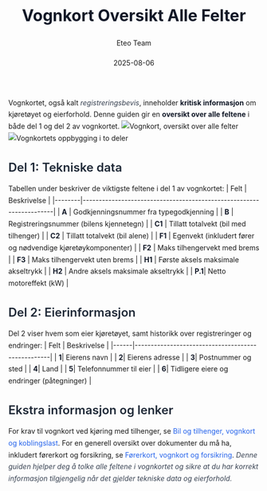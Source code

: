 ﻿---
title: "Vognkort Oversikt Alle Felter"
date: 2025-08-06
draft: false
author: "Eteo Team"
description: "Guide to Vognkort Oversikt Alle Felter for Norwegian driving theory exam."
categories: ["Driving Theory"]
tags: ["driving", "theory", "safety"]
featured_image: "/blogs/teori/vognkort-oversikt-alle-felter/vognkort-oversikt-alle-felter-image.svg"
---
<style>
/* Base text styling */
.article-content {
  font-family: 'Inter', -apple-system, BlinkMacSystemFont, 'Segoe UI', Roboto, Oxygen, Ubuntu, Cantarell, 'Open Sans', 'Helvetica Neue', sans-serif;
  line-height: 1.6;
  color: #1f2937;
  font-size: 16px;
}
/* Headers */
h1 {
  font-size: 2rem;
  font-weight: 700;
  margin: 2rem 0 1.5rem;
  color: #111827;
}
h2 {
  font-size: 1.5rem;
  font-weight: 600;
  margin: 2rem 0 1rem;
  color: #1f2937;
}
h3 {
  font-size: 1.25rem;
  font-weight: 600;
  margin: 1.5rem 0 0.75rem;
  color: #374151;
}
/* Paragraphs */
p {
  margin: 1rem 0;
  line-height: 1.7;
}
/* Lists */
ul, ol {
  margin: 1rem 0 1rem 1.5rem;
  padding-left: 1rem;
}
li {
  margin-bottom: 0.5rem;
  line-height: 1.6;
}
/* Bold and emphasis text */
strong, b {
  font-weight: 700 !important;
  color: #111827;
}
em, i {
  font-style: italic;
  color: #374151;
}
strong em, b i, em strong, i b {
  font-weight: 700 !important;
  font-style: italic;
  color: #111827;
}
/* Links */
a {
  color: #2563eb;
  text-decoration: none;
  transition: color 0.2s ease;
}
a:hover {
  color: #1d4ed8;
  text-decoration: underline;
}
/* Code blocks */
pre, code {
  font-family: 'SFMono-Regular', Consolas, 'Liberation Mono', Menlo, monospace;
  background-color: #f3f4f6;
  border-radius: 0.375rem;
  font-size: 0.875em;
}
pre {
  padding: 1rem;
  overflow-x: auto;
  margin: 1rem 0;
}
code {
  padding: 0.2em 0.4em;
}
/* Blockquotes */
blockquote {
  border-left: 4px solid #e5e7eb;
  margin: 1.5rem 0;
  padding: 0.75rem 1rem 0.75rem 1.5rem;
  background-color: #f9fafb;
  color: #4b5563;
  font-style: italic;
}
/* Tables */
table {
  margin: 1.5rem auto !important;
  border-collapse: collapse !important;
  width: 100% !important;
  max-width: 100%;
  box-shadow: 0 1px 3px rgba(0,0,0,0.1) !important;
  border-radius: 0.5rem !important;
  overflow: hidden !important;
  border: 1px solid #e5e7eb !important;
  display: table !important;
}
th, td {
  padding: 0.75rem 1.25rem !important;
  text-align: left !important;
  border: 1px solid #e5e7eb !important;
  vertical-align: top;
}
th {
  background-color: #f9fafb !important;
  font-weight: 600 !important;
  color: #111827 !important;
  text-transform: uppercase !important;
  font-size: 0.75rem !important;
  letter-spacing: 0.05em !important;
}
tr:nth-child(even) {
  background-color: #f9fafb !important;
}
tr:hover {
  background-color: #f3f4f6 !important;
}
/* Responsive adjustments */
@media (max-width: 768px) {
  .article-content {
    font-size: 15px;
  }
  h1 { font-size: 1.75rem; }
  h2 { font-size: 1.375rem; }
  h3 { font-size: 1.125rem; }
  table {
    display: block !important;
    overflow-x: auto !important;
    -webkit-overflow-scrolling: touch;
  }
}
</style>
Vognkortet, også kalt *registreringsbevis*, inneholder **kritisk informasjon** om kjøretøyet og eierforhold. Denne guiden gir en **oversikt over alle feltene** i både del 1 og del 2 av vognkortet.
![Vognkort, oversikt over alle felter](/blogs/teori/vognkort-oversikt-alle-felter/vognkort-oversikt-alle-felter-image.svg)
![Vognkortets oppbygging i to deler](/blogs/teori/vognkort-oversikt-alle-felter/vognkort-oversikt-structure.svg)
## Del 1: Tekniske data
Tabellen under beskriver de viktigste feltene i del 1 av vognkortet:
| Felt   | Beskrivelse                                                         |
|--------|---------------------------------------------------------------------|
| **A**  | Godkjenningsnummer fra typegodkjenning                              |
| **B**  | Registreringsnummer (bilens kjennetegn)                             |
| **C1** | Tillatt totalvekt (bil med tilhenger)                               |
| **C2** | Tillatt totalvekt (bil alene)                                       |
| **F1** | Egenvekt (inkludert fører og nødvendige kjøretøykomponenter)        |
| **F2** | Maks tilhengervekt med brems                                        |
| **F3** | Maks tilhengervekt uten brems                                       |
| **H1** | Første aksels maksimale akseltrykk                                  |
| **H2** | Andre aksels maksimale akseltrykk                                   |
| **P.1**| Netto motoreffekt (kW)                                              |
## Del 2: Eierinformasjon
Del 2 viser hvem som eier kjøretøyet, samt historikk over registreringer og endringer:
| Felt | Beskrivelse                                       |
|------|---------------------------------------------------|
| **1**| Eierens navn                                      |
| **2**| Eierens adresse                                   |
| **3**| Postnummer og sted                                 |
| **4**| Land                                              |
| **5**| Telefonnummer til eier                            |
| **6**| Tidligere eiere og endringer (påtegninger)        |
## Ekstra informasjon og lenker
For krav til vognkort ved kjøring med tilhenger, se [Bil og tilhenger, vognkort og koblingslast](/blogs/teori/bil-og-tilhenger-vognkort-koblingslast "Bil og tilhenger, vognkort og koblingslast").
For en generell oversikt over dokumenter du må ha, inkludert førerkort og forsikring, se [Førerkort, vognkort og forsikring](/blogs/teori/forerkort-vognkort-og-forsikring "Førerkort, vognkort og forsikring").
_Denne guiden hjelper deg å tolke alle feltene i vognkortet og sikre at du har korrekt informasjon tilgjengelig når det gjelder tekniske data og eierforhold._